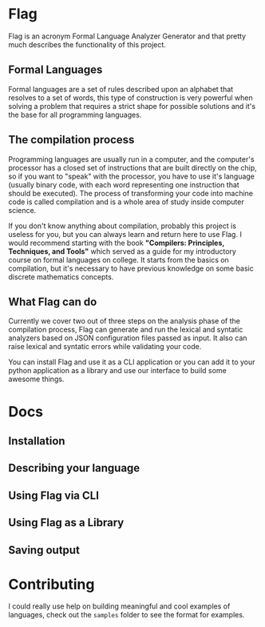 # Flag 

Flag is an acronym Formal Language Analyzer Generator and that pretty much describes the functionality of this project.

## Formal Languages

Formal languages are a set of rules described upon an alphabet that resolves to a set of words, this type of construction is very powerful when solving a problem that requires a strict shape for possible solutions and it's the base for all programming languages.

## The compilation process

Programming languages are usually run in a computer, and the computer's processor has a closed set of instructions that are built directly on the chip, so if you want to "speak" with the processor, you have to use it's language (usually binary code, with each word representing one instruction that should be executed). The process of transforming your code into machine code is called compilation and is a whole area of study inside computer science.

If you don't know anything about compilation, probably this project is useless for you, but you can always learn and return here to use Flag. I would recommend starting with the book **"Compilers: Principles, Techniques, and Tools"** which served as a guide for my introductory course on formal languages on college. It starts from the basics on compilation, but it's necessary to have previous knowledge on some basic discrete mathematics concepts.

## What Flag can do

Currently we cover two out of three steps on the analysis phase of the compilation process, Flag can generate and run the lexical and syntatic analyzers based on JSON configuration files passed as input. It also can raise lexical and syntatic errors while validating your code.

You can install Flag and use it as a CLI application or you can add it to your python application as a library and use our interface to build some awesome things.

# Docs

## Installation

## Describing your language

## Using Flag via CLI

## Using Flag as a Library

## Saving output

# Contributing

I could really use help on building meaningful and cool examples of languages, check out the `samples` folder to see the format for examples.